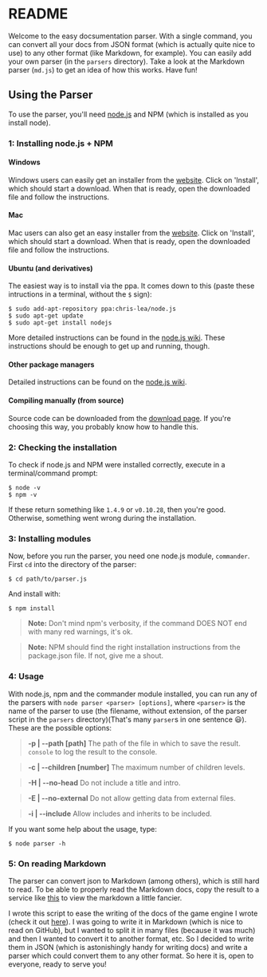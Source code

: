 README
=====

Welcome to the easy docsumentation parser. With a single command, you can convert all your docs from JSON format (which is actually quite nice to use) to any other format (like Markdown, for example). You can easily add your own parser (in the `parsers` directory). Take a look at the Markdown parser (`md.js`) to get an idea of how this works.
Have fun!


## Using the Parser

To use the parser, you'll need [node.js](http://nodejs.org) and NPM (which is installed as you install node). 


### 1: Installing node.js + NPM

#### Windows

Windows users can easily get an installer from the [website](http://nodejs.org). Click on 'Install', which should start a download. When that is ready, open the downloaded file and follow the instructions.


#### Mac

Mac users can also get an easy installer from the [website](http://nodejs.org). Click on 'Install', which should start a download. When that is ready, open the downloaded file and follow the instructions.


#### Ubuntu (and derivatives)

The easiest way is to install via the ppa. It comes down to this (paste these intructions in a terminal, without the `$` sign):

	$ sudo add-apt-repository ppa:chris-lea/node.js
	$ sudo apt-get update
	$ sudo apt-get install nodejs

More detailed instructions can be found in the [node.js wiki](https://github.com/joyent/node/wiki/Installing-Node.js-via-package-manager#ubuntu-mint-elementary-os). These instructions should be enough to get up and running, though.


#### Other package managers

Detailed instructions can be found on the [node.js wiki](https://github.com/joyent/node/wiki/Installing-Node.js-via-package-manager).


#### Compiling manually (from source)

Source code can be downloaded from the [download page](http://nodejs.org/download/). If you're choosing this way, you probably know how to handle this.


### 2: Checking the installation

To check if node.js and NPM were installed correctly, execute in a terminal/command prompt:

	$ node -v
	$ npm -v

If these return something like `1.4.9` or `v0.10.28`, then you're good. Otherwise, something went wrong during the installation.


### 3: Installing modules

Now, before you run the parser, you need one node.js module, `commander`. First `cd` into the directory of the parser:

	$ cd path/to/parser.js


And install with: 

	$ npm install

> __Note:__ Don't mind npm's verbosity, if the command DOES NOT end with many red warnings, it's ok.

> __Note:__ NPM should find the right installation instructions from the package.json file. If not, give me a shout.


### 4: Usage

With node.js, npm and the commander module installed, you can run any of the parsers with `node parser <parser> [options]`, where `<parser>` is the name of the parser to use (the filename, without extension, of the parser script in the `parsers` directory)(That's many `parser`s in one sentence :smiley:). These are the possible options:

> __-p | --path [path]__ The path of the file in which to save the result. `console` to log the result to the console.

> __-c | --children [number]__ The maximum number of children levels.

> __-H | --no-head__ Do not include a title and intro.

> __-E | --no-external__ Do not allow getting data from external files.

> __-i | --include__ Allow includes and inherits to be included.


If you want some help about the usage, type:

	$ node parser -h




### 5: On reading Markdown

The parser can convert json to Markdown (among others), which is still hard to read. To be able to properly read the Markdown docs, copy the result to a service like [this](http://tmpvar.com/markdown.html) to view the markdown a little fancier.


I wrote this script to ease the writing of the docs of the game engine I wrote (check it out [here](https://github.com/GOAT-studios)). I was going to write it in Markdown (which is nice to read on GitHub), but I wanted to split it in many files (because it was much) and then I wanted to convert it to another format, etc. So I decided to write them in JSON (which is astonishingly handy for writing docs) and write a parser which could convert them to any other format. So here it is, open to everyone, ready to serve you!